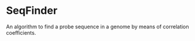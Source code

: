 # SeqFinder
An algorithm to find a probe sequence in a genome by means of correlation coefficients.
